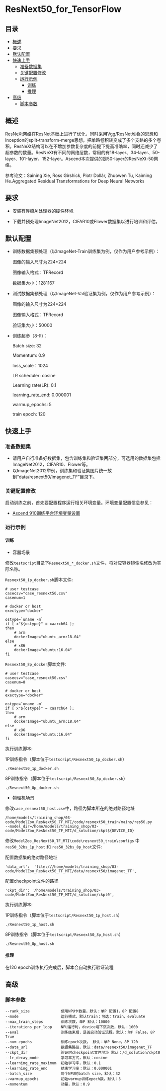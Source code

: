 # ResNext50_for_TensorFlow

## 目录

* [概述](#概述)
* [要求](#要求)
* [默认配置](#默认配置)
* [快速上手](#快速上手)
  * [准备数据集](#准备数据集)
  * [关键配置修改](#关键配置修改)
  * [运行示例](#运行示例)
    * [训练](#训练)
    * [推理](#推理)
* [高级](#高级)
  * [脚本参数](#脚本参数) 



## 概述

ResNeXt网络在ResNet基础上进行了优化，同时采用Vgg/ResNet堆叠的思想和Inception的split-transform-merge思想，把单路卷积转变成了多个支路的多个卷积。ResNeXt结构可以在不增加参数复杂度的前提下提高准确率，同时还减少了超参数的数量。ResNeXt有不同的网络层数，常用的有18-layer、34-layer、50-layer、101-layer、152-layer。Ascend本次提供的是50-layer的ResNeXt-50网络。

参考论文：Saining Xie, Ross Girshick, Piotr Dollár, Zhuowen Tu, Kaiming He.Aggregated Residual Transformations for Deep Neural Networks

## 要求

- 安装有昇腾AI处理器的硬件环境

- 下载并预处理ImageNet2012，CIFAR10或Flower数据集以进行培训和评估。


## 默认配置

- 训练数据集预处理（以ImageNet-Train训练集为例，仅作为用户参考示例）：

  图像的输入尺寸为224*224

  图像输入格式：TFRecord

  数据集大小：1281167

- 测试数据集预处理（以ImageNet-Val验证集为例，仅作为用户参考示例）：

  图像的输入尺寸为224*224

  图像输入格式：TFRecord

  验证集大小：50000

- 训练超参（8卡）：

  Batch size: 32

  Momentum: 0.9

  loss_scale：1024

  LR scheduler: cosine

  Learning rate(LR): 0.1

  learning_rate_end: 0.000001

  warmup_epochs: 5

  train epoch: 120

## 快速上手

### 准备数据集

- 请用户自行准备好数据集，包含训练集和验证集两部分，可选用的数据集包括ImageNet2012，CIFAR10、Flower等。
- 以ImageNet2012举例，训练集和验证集图片统一放到“data/resnext50/imagenet_TF”目录下。

### 关键配置修改

启动训练之前，首先要配置程序运行相关环境变量。环境变量配置信息参见：

- [Ascend 910训练平台环境变量设置](https://gitee.com/ascend/modelzoo/wikis/Ascend%20910%E8%AE%AD%E7%BB%83%E5%B9%B3%E5%8F%B0%E7%8E%AF%E5%A2%83%E5%8F%98%E9%87%8F%E8%AE%BE%E7%BD%AE?sort_id=3148819)



### 运行示例

#### 训练

- 容器场景

修改`testscript`目录下`Resnext50_*_docker.sh`文件，将对应容器镜像名修改为实际名称。

`Resnext50_1p_docker.sh`脚本文件:

```
# user testcase
casecsv="case_resnext50.csv"
casenum=1

# docker or host
exectype="docker"

ostype=`uname -m`
if [ x"${ostype}" = xaarch64 ];
then
    # arm
    dockerImage="ubuntu_arm:18.04"
else
    # x86
    dockerImage="ubuntu:16.04"
fi
```
   
`Resnext50_8p_docker`脚本文件:

```                   
# user testcase
casecsv="case_resnext50.csv"
casenum=8

# docker or host
exectype="docker"

ostype=`uname -m`
if [ x"${ostype}" = xaarch64 ];
then
    # arm
    dockerImage="ubuntu_arm:18.04"
else
    # x86
    dockerImage="ubuntu:16.04"
fi
```

执行训练脚本:

1P训练指令（脚本位于`testscript/Resnext50_1p_docker.sh`）

```
./Resnext50_1p_docker.sh
```

8P训练指令（脚本位于`testscript/Resnext50_8p_docker.sh`）

```
./Resnext50_8p_docker.sh
```


- 物理机场景

修改`case_resnext50_host.csv`中，路径为脚本所在的绝对路径地址

```
/home/models/training_shop/03-code/ModelZoo_ResNext50_TF_MTI/code/resnext50_train/mains/res50.py
--model_dir=/home/models/training_shop/03-code/ModelZoo_ResNext50_TF_MTI/d_solution/ckpt${DEVICE_ID}
```

修改`ModelZoo_ResNext50_TF_MTI\code\resnext50_train\configs` 中`res50_32bs_1p_host` 和 `res50_32bs_8p_host`文件:

配置数据集的绝对路径地址

```
'data_url':  'file:///home/models/training_shop/03-code/ModelZoo_ResNext50_TF_MTI/data/resnext50/imagenet_TF',
```

配置checkpoint文件的路径

```
'ckpt_dir': '/home/models/training_shop/03-code/ModelZoo_ResNext50_TF_MTI/d_solution/ckpt0',
```

执行训练脚本:

1P训练指令（脚本位于`testscript/Resnext50_1p_host.sh`）

```
./Resnext50_1p_host.sh
```

8P训练指令（脚本位于`testscript/Resnext50_8p_host.sh`）

```
./Resnext50_8p_host.sh
```


#### 推理

在120 epoch训练执行完成后，脚本会自动执行验证流程


## 高级

### 脚本参数

```
--rank_size              使用NPU卡数量，默认：单P 配置1，8P 配置8
--mode                   运行模式，默认train；可选：train，evaluate
--max_train_steps        训练次数，单P 默认：10000
--iterations_per_loop    NPU运行时，device端下沉次数，默认：1000
--eval                   训练结束后，是否启动验证流程。默认：单P False，8P True
--num_epochs             训练epoch次数， 默认：单P None，8P 120 
--data_url               数据集路径，默认：data/resnext50/imagenet_TF
--ckpt_dir               验证时checkpoint文件地址 默认：/d_solution/ckpt0
--lr_decay_mode          学习率方式，默认：cosine  
--learning_rate_maximum  初始学习率，默认：0.1
--learning_rate_end      结束学习率：默认：0.000001
--batch_size             每个NPU的batch size，默认：32
--warmup_epochs          初始warmup训练epoch数，默认：5
--momentum               动量，默认：0.9
```
